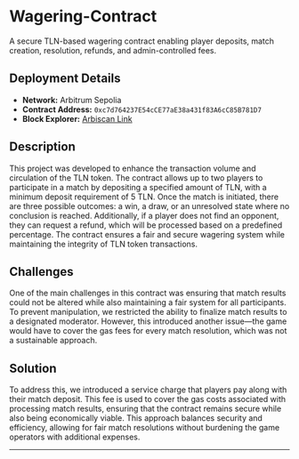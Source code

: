 # Wagering-Contract
A secure TLN-based wagering contract enabling player deposits, match creation, resolution, refunds, and admin-controlled fees.

## Deployment Details  
- **Network:** Arbitrum Sepolia  
- **Contract Address:** `0xc7d764237E54cCE77aE38a431f83A6cC85B781D7`  
- **Block Explorer:** [Arbiscan Link](https://sepolia.arbiscan.io/address/0xc7d764237E54cCE77aE38a431f83A6cC85B781D7#code)
  
## Description
This project was developed to enhance the transaction volume and circulation of the TLN token. The contract allows up to two players to participate in a match by depositing a specified amount of TLN, with a minimum deposit requirement of 5 TLN. Once the match is initiated, there are three possible outcomes: a win, a draw, or an unresolved state where no conclusion is reached. Additionally, if a player does not find an opponent, they can request a refund, which will be processed based on a predefined percentage. The contract ensures a fair and secure wagering system while maintaining the integrity of TLN token transactions.

## Challenges  
One of the main challenges in this contract was ensuring that match results could not be altered while also maintaining a fair system for all participants. To prevent manipulation, we restricted the ability to finalize match results to a designated moderator. However, this introduced another issue—the game would have to cover the gas fees for every match resolution, which was not a sustainable approach.  

## Solution  
To address this, we introduced a service charge that players pay along with their match deposit. This fee is used to cover the gas costs associated with processing match results, ensuring that the contract remains secure while also being economically viable. This approach balances security and efficiency, allowing for fair match resolutions without burdening the game operators with additional expenses.


 --- 
